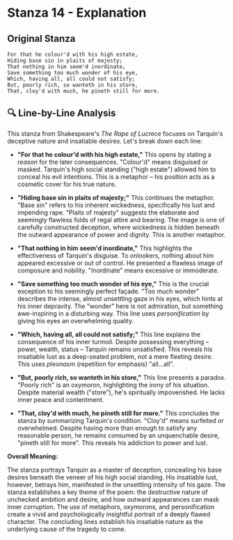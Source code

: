 # Stanza 14 - Explanation

## Original Stanza
```
For that he colour'd with his high estate,
Hiding base sin in plaits of majesty;
That nothing in him seem'd inordinate,
Save something too much wonder of his eye,
Which, having all, all could not satisfy;
But, poorly rich, so wanteth in his store,
That, cloy'd with much, he pineth still for more.
```

## 🔍 Line-by-Line Analysis
This stanza from Shakespeare's *The Rape of Lucrece* focuses on Tarquin's deceptive nature and insatiable desires. Let's break down each line:

* **"For that he colour'd with his high estate,"**  This opens by stating a *reason* for the later consequences.  "Colour'd" means disguised or masked. Tarquin's high social standing ("high estate") allowed him to conceal his evil intentions.  This is a metaphor – his position acts as a cosmetic cover for his true nature.

* **"Hiding base sin in plaits of majesty;"**  This continues the metaphor. "Base sin" refers to his inherent wickedness, specifically his lust and impending rape.  "Plaits of majesty" suggests the elaborate and seemingly flawless folds of regal attire and bearing.  The image is one of carefully constructed deception, where wickedness is hidden beneath the outward appearance of power and dignity.  This is another metaphor.

* **"That nothing in him seem'd inordinate,"**  This highlights the effectiveness of Tarquin's disguise.  To onlookers, nothing about him appeared excessive or out of control.  He presented a flawless image of composure and nobility.  "Inordinate" means excessive or immoderate.

* **"Save something too much wonder of his eye,"**  This is the crucial exception to his seemingly perfect façade.  "Too much wonder" describes the intense, almost unsettling gaze in his eyes, which hints at his inner depravity.  The "wonder" here is not admiration, but something awe-inspiring in a disturbing way.  This line uses *personification* by giving his eyes an overwhelming quality.

* **"Which, having all, all could not satisfy;"**  This line explains the consequence of his inner turmoil. Despite possessing everything – power, wealth, status – Tarquin remains unsatisfied.  This reveals his insatiable lust as a deep-seated problem, not a mere fleeting desire.  This uses *pleonasm* (repetition for emphasis) "all...all".

* **"But, poorly rich, so wanteth in his store,"**  This line presents a paradox.  "Poorly rich" is an oxymoron, highlighting the irony of his situation.  Despite material wealth ("store"), he's spiritually impoverished. He lacks inner peace and contentment.

* **"That, cloy'd with much, he pineth still for more."**  This concludes the stanza by summarizing Tarquin's condition. "Cloy'd" means surfeited or overwhelmed.  Despite having more than enough to satisfy any reasonable person, he remains consumed by an unquenchable desire, "pineth still for more". This reveals his addiction to power and lust.

**Overall Meaning:**

The stanza portrays Tarquin as a master of deception, concealing his base desires beneath the veneer of his high social standing.  His insatiable lust, however, betrays him, manifested in the unsettling intensity of his gaze. The stanza establishes a key theme of the poem: the destructive nature of unchecked ambition and desire, and how outward appearances can mask inner corruption.  The use of metaphors, oxymorons, and personification create a vivid and psychologically insightful portrait of a deeply flawed character.  The concluding lines establish his insatiable nature as the underlying cause of the tragedy to come.

